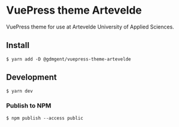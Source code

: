 # VuePress theme Artevelde

VuePress theme for use at Artevelde University of Applied Sciences.

## Install

    $ yarn add -D @gdmgent/vuepress-theme-artevelde


## Development

    $ yarn dev


### Publish to NPM

    $ npm publish --access public
